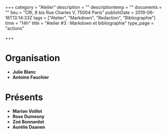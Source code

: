 +++
category = "Atelier"
description = ""
descriptiontemp = ""
documents = ""
lieu = "CRI, 8 bis Rue Charles V, 75004 Paris"
publishDate = 2019-06-18T13:14:33Z
tags = ["Atelier", "Markdown", "Redaction", "Bibliographie"]
time = "14h"
title = "Atelier #3 : Markdown et bibliographie"
type_page = "actions"

+++
# Organisation

* **Julie Blanc**
* **Antoine Fauchier**

# Présents

* **Marion Voillot**
* **Rose Dumesny**
* **Zoé Bonnardot**
* **Aurélie Daanen**